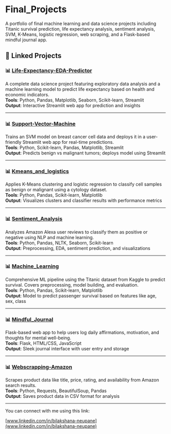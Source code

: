 # Final_Projects
A portfolio of final machine learning and data science projects including Titanic survival prediction, life expectancy analysis, sentiment analysis, SVM, K-Means, logistic regression, web scraping, and a Flask-based mindful journal app.

## 📌 Linked Projects

### 📊 [Life-Expectancy-EDA-Predictor](https://github.com/Bilakshana/Life-expectancy-eda-predictor)
A complete data science project featuring exploratory data analysis and a machine learning model to predict life expectancy based on health and economic indicators.  
**Tools**: Python, Pandas, Matplotlib, Seaborn, Scikit-learn, Streamlit  
**Output**: Interactive Streamlit web app for prediction and insights  

---

### 📊 [Support-Vector-Machine](https://github.com/Bilakshana/Support-Vector-Machine)
Trains an SVM model on breast cancer cell data and deploys it in a user-friendly Streamlit web app for real-time predictions.  
**Tools**: Python, Scikit-learn, Pandas, Matplotlib, Streamlit  
**Output**: Predicts benign vs malignant tumors; deploys model using Streamlit  

---

### 📊 [Kmeans_and_logistics](https://github.com/Bilakshana/Kmeans_and_logistics)
Applies K-Means clustering and logistic regression to classify cell samples as benign or malignant using a cytology dataset.  
**Tools**: Python, Pandas, Scikit-learn, Matplotlib  
**Output**: Visualizes clusters and classifier results with performance metrics  

---

### 📊 [Sentiment_Analysis](https://github.com/Bilakshana/Sentiment_analysis)
Analyzes Amazon Alexa user reviews to classify them as positive or negative using NLP and machine learning.  
**Tools**: Python, Pandas, NLTK, Seaborn, Scikit-learn  
**Output**: Preprocessing, EDA, sentiment prediction, and visualizations  

---

### 📊 [Machine_Learning](https://github.com/Bilakshana/Machine_learning)
Comprehensive ML pipeline using the Titanic dataset from Kaggle to predict survival. Covers preprocessing, model building, and evaluation.  
**Tools**: Python, Pandas, Scikit-learn, Matplotlib  
**Output**: Model to predict passenger survival based on features like age, sex, class  

---

### 📊 [Mindful_Journal](https://github.com/Bilakshana/Mindful_Journal)
Flask-based web app to help users log daily affirmations, motivation, and thoughts for mental well-being.  
**Tools**: Flask, HTML/CSS, JavaScript  
**Output**: Sleek journal interface with user entry and storage  

---

### 📊 [Webscrapping-Amazon](https://github.com/Bilakshana/Webscrapping-Amazon)
Scrapes product data like title, price, rating, and availability from Amazon search results.  
**Tools**: Python, Requests, BeautifulSoup, Pandas  
**Output**: Saves product data in CSV format for analysis  

---

You can connect with me using this link:


[www.linkedin.com/in/bilakshana-neupane](www.linkedin.com/in/bilakshana-neupane)



